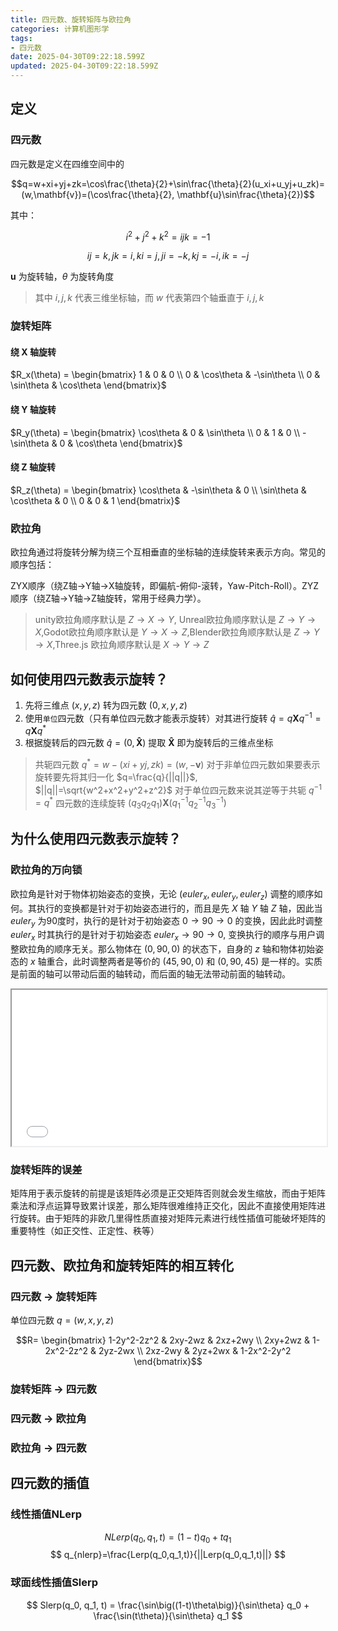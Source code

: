```yaml
---
title: 四元数、旋转矩阵与欧拉角
categories: 计算机图形学
tags:
- 四元数
date: 2025-04-30T09:22:18.599Z
updated: 2025-04-30T09:22:18.599Z
---
```


<!--more-->

## 定义

### 四元数

四元数是定义在四维空间中的

$$q=w+xi+yj+zk=\cos\frac{\theta}{2}+\sin\frac{\theta}{2}(u_xi+u_yj+u_zk)=(w,\mathbf{v})=(\cos\frac{\theta}{2}, \mathbf{u}\sin\frac{\theta}{2})$$

其中：

$$i^2+j^2+k^2=ijk=-1$$

$$ij=k,jk=i,ki=j,ji=-k,kj=-i,ik=-j$$

$\mathbf{u}$ 为旋转轴，$\theta$ 为旋转角度

>其中 $i,j,k$ 代表三维坐标轴，而 $w$ 代表第四个轴垂直于 $i,j,k$

### 旋转矩阵

#### 绕 X 轴旋转

$R_x(\theta) =
\begin{bmatrix}
    1 & 0 & 0 \\
    0 & \cos\theta & -\sin\theta \\
    0 & \sin\theta & \cos\theta
\end{bmatrix}$

#### 绕 Y 轴旋转

$R_y(\theta) =
\begin{bmatrix}
    \cos\theta & 0 & \sin\theta \\
    0 & 1 & 0 \\
    -\sin\theta & 0 & \cos\theta
\end{bmatrix}$

#### 绕 Z 轴旋转

$R_z(\theta) =
\begin{bmatrix}
    \cos\theta & -\sin\theta & 0 \\
    \sin\theta & \cos\theta & 0 \\
    0 & 0 & 1
\end{bmatrix}$

### 欧拉角

欧拉角通过将旋转分解为绕三个互相垂直的坐标轴的连续旋转来表示方向。常见的顺序包括：

ZYX顺序​（绕Z轴→Y轴→X轴旋转，即偏航-俯仰-滚转，Yaw-Pitch-Roll）。
​ZYZ顺序​（绕Z轴→Y轴→Z轴旋转，常用于经典力学）。

>unity欧拉角顺序默认是 $Z\rightarrow X\rightarrow Y$, Unreal欧拉角顺序默认是 $Z\rightarrow Y\rightarrow X$, ​Godot欧拉角顺序默认是 $Y\rightarrow X\rightarrow Z$, ​Blender欧拉角顺序默认是 $Z\rightarrow Y\rightarrow X$,Three.js 欧拉角顺序默认是 $X\rightarrow Y\rightarrow Z$

## 如何使用四元数表示旋转？

1. 先将三维点 $(x,y,z)$ 转为四元数 $(0,x,y,z)$
2. 使用`单位`四元数（只有单位四元数才能表示旋转）对其进行旋转 $\hat{q}=q\mathbf{X}q^{-1}=q\mathbf{X}q^*$
3. 根据旋转后的四元数 $\hat{q}=(0,\mathbf{\hat{X}})$ 提取 $\mathbf{\hat{X}}$ 即为旋转后的三维点坐标

>共轭四元数 $q^*=w-(xi+yj,zk)=(w,-\mathbf{v})$
>对于非单位四元数如果要表示旋转要先将其归一化 $q=\frac{q}{||q||}$, $||q||=\sqrt{w^2+x^2+y^2+z^2}$
>对于单位四元数来说其逆等于共轭 $q^{-1}=q^*$
>四元数的连续旋转 $(q_3q_2q_1)\mathbf{X}(q_1^{-1}q_2^{-1}q_3^{-1})$

## 为什么使用四元数表示旋转？

### 欧拉角的万向锁

欧拉角是针对于物体初始姿态的变换，无论 $(euler_x,euler_y,euler_z)$ 调整的顺序如何。其执行的变换都是针对于初始姿态进行的，而且是先 $X$ 轴 $Y$ 轴 $Z$ 轴，因此当 $euler_y$ 为90度时，执行的是针对于初始姿态 $0\rightarrow90\rightarrow0$ 的变换，因此此时调整 $euler_x$ 时其执行的是针对于初始姿态 $euler_x\rightarrow90\rightarrow0$, 变换执行的顺序与用户调整欧拉角的顺序无关。那么物体在 $(0,90,0)$ 的状态下，自身的 $z$ 轴和物体初始姿态的 $x$ 轴重合，此时调整两者是等价的 $(45,90,0)$ 和 $(0,90,45)$ 是一样的。实质是前面的轴可以带动后面的轴转动，而后面的轴无法带动前面的轴转动。

<iframe src="/MBlog/eulercube.html" width="100%" height="250px"></iframe>

### 旋转矩阵的误差

矩阵用于表示旋转的前提是该矩阵必须是正交矩阵否则就会发生缩放，而由于矩阵乘法和浮点运算导致累计误差，那么矩阵很难维持正交化，因此不直接使用矩阵进行旋转。由于矩阵的​非欧几里得性质直接对矩阵元素进行线性插值可能破坏矩阵的重要特性（如正交性、正定性、秩等）

## 四元数、欧拉角和旋转矩阵的相互转化

### 四元数 $\rightarrow$ 旋转矩阵

单位四元数 $q=(w,x,y,z)$

$$R=
\begin{bmatrix}
1-2y^2-2z^2 & 2xy-2wz & 2xz+2wy \\
2xy+2wz & 1-2x^2-2z^2 & 2yz-2wx \\
2xz-2wy & 2yz+2wx & 1-2x^2-2y^2
\end{bmatrix}$$

### 旋转矩阵 $\rightarrow$ 四元数

### 四元数 $\rightarrow$ 欧拉角

### 欧拉角 $\rightarrow$ 四元数

## 四元数的插值

### 线性插值NLerp

$$
NLerp(q_0,q_1,t)=(1-t)q_0+tq_1
$$
$$
q_{nlerp}=\frac{Lerp(q_0,q_1,t)}{||Lerp(q_0,q_1,t)||}
$$

### ​球面线性插值Slerp

$$
Slerp(q_0, q_1, t) = \frac{\sin\big((1-t)\theta\big)}{\sin\theta} q_0 + \frac{\sin(t\theta)}{\sin\theta} q_1
$$